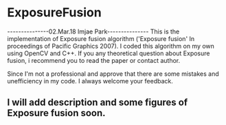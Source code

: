 # ExposureFusion
---------------02.Mar.18 Imjae Park---------------
This is the implementation of Exposure fusion algorithm ('Exposure fusion' In proceedings of Pacific Graphics 2007).
I coded this algorithm on my own using OpenCV and C++.
If you any theoretical question about Exposure fusion, i recommend you to read the paper or contact author.

Since I'm not a professional and approve that there are some mistakes and unefficiency in my code.
I always welcome your feedback.

I will add description and some figures of Exposure fusion soon.
--------------------------------------------------
